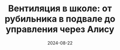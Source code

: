 ---
title: 'Вентиляция в школе: от рубильника в подвале до управления через Алису'
url: https://habr.com/ru/companies/wirenboard/articles/837670/
cover: improve_ventilation_in_school/improve_ventilation_in_school.webp
date: 2024-08-22
category: business_objects
---